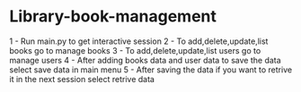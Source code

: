   # Library-book-management

1 - Run main.py to get interactive session
2 - To add,delete,update,list books go to manage books
3 - To add,delete,update,list users go to manage users
4 - After adding books data and user data to save the data select save data in main menu
5 - After saving the data if you want to retrive it in the next session select retrive data
